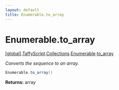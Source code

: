 ```yaml
---
layout: default
title: Enumerable.to_array
---
```


# Enumerable.to_array

[\[global\]]({{site.baseurl}}/docs/).[TaffyScript]({{site.baseurl}}/docs/TaffyScript/).[Collections]({{site.baseurl}}/docs/TaffyScript/Collections/).[Enumerable]({{site.baseurl}}/docs/TaffyScript/Collections/Enumerable/).[to_array]({{site.baseurl}}/docs/TaffyScript/Collections/Enumerable/to_array/)

_Converts the sequence to an array._

```cs
Enumerable.to_array()
```

**Returns:** array
